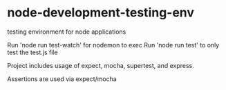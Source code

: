 # node-development-testing-env
testing environment for node applications


Run 'node run test-watch' for nodemon to exec
Run 'node run test' to only test the test.js file

Project includes usage of expect, mocha, supertest, and express.

Assertions are used via expect/mocha
